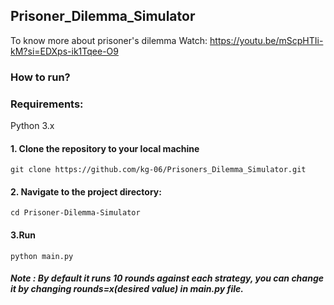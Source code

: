 ## Prisoner_Dilemma_Simulator

To know more about prisoner's dilemma Watch:
https://youtu.be/mScpHTIi-kM?si=EDXps-ik1Tqee-O9

### How to run?
### Requirements:
Python 3.x

#### 1. Clone the repository to your local machine
```
git clone https://github.com/kg-06/Prisoners_Dilemma_Simulator.git
```

#### 2. Navigate to the project directory:
```
cd Prisoner-Dilemma-Simulator
```

#### 3.Run
```
python main.py
```

##### Note : By default it runs 10 rounds against each strategy, you can change it by changing rounds=x(desired value) in main.py file.






